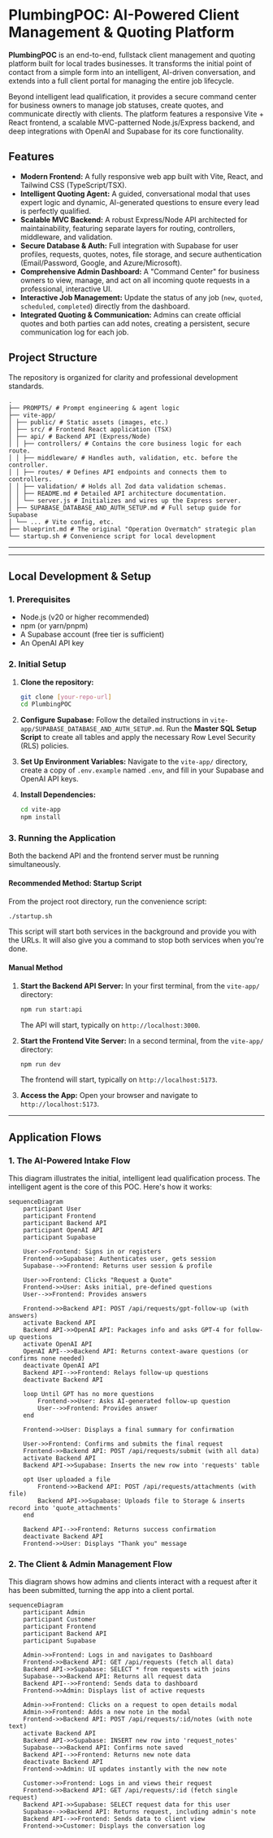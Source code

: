 # PlumbingPOC: AI-Powered Client Management & Quoting Platform

**PlumbingPOC** is an end-to-end, fullstack client management and quoting platform built for local trades businesses. It transforms the initial point of contact from a simple form into an intelligent, AI-driven conversation, and extends into a full client portal for managing the entire job lifecycle.

Beyond intelligent lead qualification, it provides a secure command center for business owners to manage job statuses, create quotes, and communicate directly with clients. The platform features a responsive Vite + React frontend, a scalable MVC-patterned Node.js/Express backend, and deep integrations with OpenAI and Supabase for its core functionality.

## Features

-   **Modern Frontend:** A fully responsive web app built with Vite, React, and Tailwind CSS (TypeScript/TSX).
-   **Intelligent Quoting Agent:** A guided, conversational modal that uses expert logic and dynamic, AI-generated questions to ensure every lead is perfectly qualified.
-   **Scalable MVC Backend:** A robust Express/Node API architected for maintainability, featuring separate layers for routing, controllers, middleware, and validation.
-   **Secure Database & Auth:** Full integration with Supabase for user profiles, requests, quotes, notes, file storage, and secure authentication (Email/Password, Google, and Azure/Microsoft).
-   **Comprehensive Admin Dashboard:** A "Command Center" for business owners to view, manage, and act on all incoming quote requests in a professional, interactive UI.
-   **Interactive Job Management:** Update the status of any job (`new`, `quoted`, `scheduled`, `completed`) directly from the dashboard.
-   **Integrated Quoting & Communication:** Admins can create official quotes and both parties can add notes, creating a persistent, secure communication log for each job.

## Project Structure

The repository is organized for clarity and professional development standards.

```
.
├── PROMPTS/ # Prompt engineering & agent logic
├── vite-app/
│ ├── public/ # Static assets (images, etc.)
│ ├── src/ # Frontend React application (TSX)
│ ├── api/ # Backend API (Express/Node)
│ │ ├── controllers/ # Contains the core business logic for each route.
│ │ ├── middleware/ # Handles auth, validation, etc. before the controller.
│ │ ├── routes/ # Defines API endpoints and connects them to controllers.
│ │ ├── validation/ # Holds all Zod data validation schemas.
│ │ ├── README.md # Detailed API architecture documentation.
│ │ └── server.js # Initializes and wires up the Express server.
│ ├── SUPABASE_DATABASE_AND_AUTH_SETUP.md # Full setup guide for Supabase
│ └── ... # Vite config, etc.
├── blueprint.md # The original "Operation Overmatch" strategic plan
└── startup.sh # Convenience script for local development
```

---

---

## Local Development & Setup

### 1. Prerequisites

-   Node.js (v20 or higher recommended)
-   npm (or yarn/pnpm)
-   A Supabase account (free tier is sufficient)
-   An OpenAI API key

### 2. Initial Setup

1.  **Clone the repository:**
    ```sh
    git clone [your-repo-url]
    cd PlumbingPOC
    ```

2.  **Configure Supabase:**
    Follow the detailed instructions in `vite-app/SUPABASE_DATABASE_AND_AUTH_SETUP.md`. Run the **Master SQL Setup Script** to create all tables and apply the necessary Row Level Security (RLS) policies.

3.  **Set Up Environment Variables:**
    Navigate to the `vite-app/` directory, create a copy of `.env.example` named `.env`, and fill in your Supabase and OpenAI API keys.

4.  **Install Dependencies:**
    ```sh
    cd vite-app
    npm install
    ```

### 3. Running the Application

Both the backend API and the frontend server must be running simultaneously.

#### Recommended Method: Startup Script

From the project root directory, run the convenience script:
```sh
./startup.sh
```
This script will start both services in the background and provide you with the URLs. It will also give you a command to stop both services when you're done.

#### Manual Method

1.  **Start the Backend API Server:**
    In your first terminal, from the `vite-app/` directory:
    ```sh
    npm run start:api
    ```
    The API will start, typically on `http://localhost:3000`.

2.  **Start the Frontend Vite Server:**
    In a second terminal, from the `vite-app/` directory:
    ```sh
    npm run dev
    ```
    The frontend will start, typically on `http://localhost:5173`.

3.  **Access the App:**
    Open your browser and navigate to `http://localhost:5173`.

---

## Application Flows
### 1. The AI-Powered Intake Flow
This diagram illustrates the initial, intelligent lead qualification process.
The intelligent agent is the core of this POC. Here's how it works:

```mermaid
sequenceDiagram
    participant User
    participant Frontend
    participant Backend API
    participant OpenAI API
    participant Supabase

    User->>Frontend: Signs in or registers
    Frontend->>Supabase: Authenticates user, gets session
    Supabase-->>Frontend: Returns user session & profile

    User->>Frontend: Clicks "Request a Quote"
    Frontend->>User: Asks initial, pre-defined questions
    User-->>Frontend: Provides answers

    Frontend->>Backend API: POST /api/requests/gpt-follow-up (with answers)
    activate Backend API
    Backend API->>OpenAI API: Packages info and asks GPT-4 for follow-up questions
    activate OpenAI API
    OpenAI API-->>Backend API: Returns context-aware questions (or confirms none needed)
    deactivate OpenAI API
    Backend API-->>Frontend: Relays follow-up questions
    deactivate Backend API
    
    loop Until GPT has no more questions
        Frontend->>User: Asks AI-generated follow-up question
        User-->>Frontend: Provides answer
    end
    
    Frontend->>User: Displays a final summary for confirmation

    User->>Frontend: Confirms and submits the final request
    Frontend->>Backend API: POST /api/requests/submit (with all data)
    activate Backend API
    Backend API->>Supabase: Inserts the new row into 'requests' table
    
    opt User uploaded a file
        Frontend->>Backend API: POST /api/requests/attachments (with file)
        Backend API->>Supabase: Uploads file to Storage & inserts record into 'quote_attachments'
    end

    Backend API-->>Frontend: Returns success confirmation
    deactivate Backend API
    Frontend->>User: Displays "Thank you" message
```

### 2. The Client & Admin Management Flow

This diagram shows how admins and clients interact with a request after it has been submitted, turning the app into a client portal.

```mermaid
sequenceDiagram
    participant Admin
    participant Customer
    participant Frontend
    participant Backend API
    participant Supabase

    Admin->>Frontend: Logs in and navigates to Dashboard
    Frontend->>Backend API: GET /api/requests (fetch all data)
    Backend API->>Supabase: SELECT * from requests with joins
    Supabase-->>Backend API: Returns all request data
    Backend API-->>Frontend: Sends data to dashboard
    Frontend->>Admin: Displays list of active requests

    Admin->>Frontend: Clicks on a request to open details modal
    Admin->>Frontend: Adds a new note in the modal
    Frontend->>Backend API: POST /api/requests/:id/notes (with note text)
    activate Backend API
    Backend API->>Supabase: INSERT new row into 'request_notes'
    Supabase-->>Backend API: Confirms note saved
    Backend API-->>Frontend: Returns new note data
    deactivate Backend API
    Frontend->>Admin: UI updates instantly with the new note

    Customer->>Frontend: Logs in and views their request
    Frontend->>Backend API: GET /api/requests/:id (fetch single request)
    Backend API->>Supabase: SELECT request data for this user
    Supabase-->>Backend API: Returns request, including admin's note
    Backend API-->>Frontend: Sends data to client view
    Frontend->>Customer: Displays the conversation log
```
